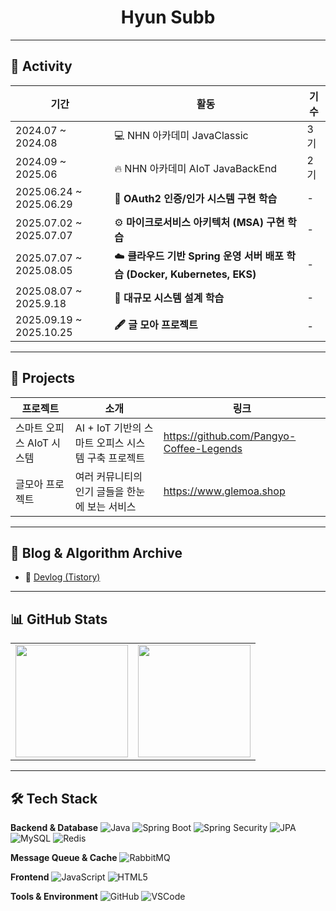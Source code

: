 <h1 align="center">Hyun Subb</h1>

---

## 🎯 Activity

| 기간 | 활동 | 기수 |
|------|------|------|
| 2024.07 ~ 2024.08 | 💻 NHN 아카데미 JavaClassic | 3기 |
| 2024.09 ~ 2025.06 | 🔥 NHN 아카데미 AIoT JavaBackEnd | 2기 |
| 2025.06.24 ~ 2025.06.29 | 🔑 **OAuth2 인증/인가 시스템 구현 학습** | - |
| 2025.07.02 ~ 2025.07.07 | ⚙️ **마이크로서비스 아키텍처 (MSA) 구현 학습** | - |
| 2025.07.07 ~ 2025.08.05 | ☁️ **클라우드 기반 Spring 운영 서버 배포 학습 (Docker, Kubernetes, EKS)** | - |
| 2025.08.07 ~ 2025.9.18 | **🚀 대규모 시스템 설계 학습** | - |
| 2025.09.19 ~ 2025.10.25 | **🖋️ 글 모아 프로젝트** | - |

---

## 🚀 Projects

| 프로젝트 | 소개 | 링크 |
|----------|------|------|
|스마트 오피스 AIoT 시스템|AI + IoT 기반의 스마트 오피스 시스템 구축 프로젝트|https://github.com/Pangyo-Coffee-Legends|
|글모아 프로젝트|여러 커뮤니티의 인기 글들을 한눈에 보는 서비스|https://www.glemoa.shop|

---

## 🍎 Blog & Algorithm Archive

- 🍏 [Devlog (Tistory)](https://tnempoleved-diary.tistory.com/)

---

## 📊 GitHub Stats

<table>
  <tr>
    <td>
      <img src="https://github-readme-stats.vercel.app/api?username=HyunSubb&show_icons=true&theme=dark&hide_border=true&bg_color=0d1117&icon_color=58a6ff&text_color=c9d1d9&title_color=58a6ff" height="180em" />
    </td>
    <td>
      <img src="https://github-readme-stats.vercel.app/api/top-langs/?username=HyunSubb&layout=compact&theme=dark&hide_border=true&bg_color=0d1117&text_color=c9d1d9&title_color=58a6ff" height="180em" />
    </td>
  </tr>
</table>

---

## 🛠 Tech Stack

**Backend & Database**
![Java](https://img.shields.io/badge/Java-007396?style=flat-square&logo=java&logoColor=white)
![Spring Boot](https://img.shields.io/badge/Spring%20Boot-6DB33F?style=flat-square&logo=Spring+Boot&logoColor=white)
![Spring Security](https://img.shields.io/badge/Spring%20Security-6DB33F?style=flat-square&logo=springsecurity&logoColor=white)
![JPA](https://img.shields.io/badge/JPA-59666C?style=flat-square&logo=hibernate&logoColor=white)
![MySQL](https://img.shields.io/badge/MySQL-4479A1?style=flat-square&logo=MySQL&logoColor=white)
![Redis](https://img.shields.io/badge/Redis-DC382D?style=flat-square&logo=redis&logoColor=white)

**Message Queue & Cache**
![RabbitMQ](https://img.shields.io/badge/RabbitMQ-FF6600?style=flat-square&logo=rabbitmq&logoColor=white)

**Frontend**
![JavaScript](https://img.shields.io/badge/JavaScript-F7DF1E?style=flat-square&logo=javascript&logoColor=black)
![HTML5](https://img.shields.io/badge/HTML5-E34F26?style=flat-square&logo=html5&logoColor=white)

**Tools & Environment**
![GitHub](https://img.shields.io/badge/GitHub-181717?style=flat-square&logo=github&logoColor=white)
![VSCode](https://img.shields.io/badge/VSCode-007ACC?style=flat-square&logo=visualstudiocode&logoColor=white)
